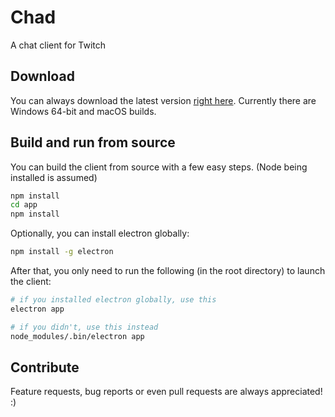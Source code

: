# Chad
A chat client for Twitch

## Download
You can always download the latest version [right here](https://github.com/d-fischer/chad/releases). Currently there are Windows 64-bit and macOS builds.

## Build and run from source
You can build the client from source with a few easy steps. (Node being installed is assumed)

```bash
npm install
cd app
npm install
```
    
Optionally, you can install electron globally:

```bash
npm install -g electron
```
    
After that, you only need to run the following (in the root directory) to launch the client:

```bash
# if you installed electron globally, use this
electron app

# if you didn't, use this instead
node_modules/.bin/electron app
```

## Contribute
Feature requests, bug reports or even pull requests are always appreciated! :)
